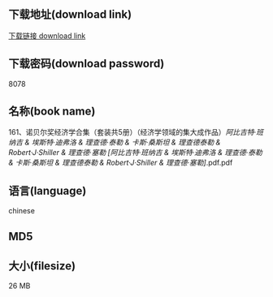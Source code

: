 ## 下载地址(download link)
[下载链接 download link](https://voluble-croquembouche-d321dc.netlify.app/?s=161%E3%80%81%E8%AF%BA%E8%B4%9D%E5%B0%94%E5%A5%96%E7%BB%8F%E6%B5%8E%E5%AD%A6%E5%90%88%E9%9B%86%EF%BC%88%E5%A5%97%E8%A3%85%E5%85%B15%E5%86%8C%EF%BC%89%EF%BC%88%E7%BB%8F%E6%B5%8E%E5%AD%A6%E9%A2%86%E5%9F%9F%E7%9A%84%E9%9B%86%E5%A4%A7%E6%88%90%E4%BD%9C%E5%93%81%EF%BC%89_%E9%98%BF%E6%AF%94%E5%90%89%E7%89%B9%C2%B7%E7%8F%AD%E7%BA%B3%E5%90%89+%26+%E5%9F%83%E6%96%AF%E7%89%B9%C2%B7%E8%BF%AA%E5%BC%97%E6%B4%9B+%26+%E7%90%86%E6%9F%A5%E5%BE%B7%C2%B7%E6%B3%B0%E5%8B%92+%26+%E5%8D%A1%E6%96%AF%C2%B7%E6%A1%91%E6%96%AF%E5%9D%A6+%26+%E7%90%86%E6%9F%A5%E5%BE%B7%E6%B3%B0%E5%8B%92+%26+Robert%C2%B7J%C2%B7Shiller+%26+%E7%90%86%E6%9F%A5%E5%BE%B7%C2%B7%E5%A1%9E%E5%8B%92+%5B%E9%98%BF%E6%AF%94%E5%90%89%E7%89%B9%C2%B7%E7%8F%AD%E7%BA%B3%E5%90%89+%26+%E5%9F%83%E6%96%AF%E7%89%B9%C2%B7%E8%BF%AA%E5%BC%97%E6%B4%9B+%26+%E7%90%86%E6%9F%A5%E5%BE%B7%C2%B7%E6%B3%B0%E5%8B%92+%26+%E5%8D%A1%E6%96%AF%C2%B7%E6%A1%91%E6%96%AF%E5%9D%A6+%26+%E7%90%86%E6%9F%A5%E5%BE%B7%E6%B3%B0%E5%8B%92+%26+Robert%C2%B7J%C2%B7Shiller+%26+%E7%90%86%E6%9F%A5%E5%BE%B7%C2%B7%E5%A1%9E%E5%8B%92%5D_.pdf)

## 下载密码(download password)
8078

## 名称(book name)
161、诺贝尔奖经济学合集（套装共5册）（经济学领域的集大成作品）_阿比吉特·班纳吉 & 埃斯特·迪弗洛 & 理查德·泰勒 & 卡斯·桑斯坦 & 理查德泰勒 & Robert·J·Shiller & 理查德·塞勒 [阿比吉特·班纳吉 & 埃斯特·迪弗洛 & 理查德·泰勒 & 卡斯·桑斯坦 & 理查德泰勒 & Robert·J·Shiller & 理查德·塞勒]_.pdf.pdf

## 语言(language)
chinese

## MD5


## 大小(filesize)
26 MB
